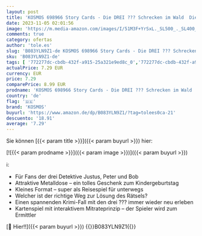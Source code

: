 ```yaml
---
layout: post
title: 'KOSMOS 698966 Story Cards - Die DREI ??? Schrecken im Wald  Die DREI Fragezeichen Kartenspiel  erlebe die interaktive Geschichte  Krimi Kartenspiel für Kinder  in Metalldose zum Mitneh'
date: 2023-11-05 02:01:56
image: 'https://m.media-amazon.com/images/I/51M3F+YrSxL._SL500_._SL400_.jpg'
comments: true
category: ofertas
author: 'tole.es'
slug: 'B083YLN9Z1-de KOSMOS 698966 Story Cards - Die DREI ??? Schrecken im Wald...'
sku: 'B083YLN9Z1-de'
tags: [ '772277dc-cbdb-432f-a915-25a321e9ed8c_0','772277dc-cbdb-432f-a915-25a321e9ed8c_7501','8+','Arborist Merchandising Root','Deckkartenspiele','Kartenspiele','Self Service','Special Features Stores','Spiele','Spielzeug','kosmos','🇩🇪', ]
actualPrice: 7.29 EUR
currency: EUR
price: 7.29
comparePrice: 8.99 EUR
prodname: 'KOSMOS 698966 Story Cards - Die DREI ??? Schrecken im Wald  Die DREI Fragezeichen Kartenspiel  erlebe die interaktive Geschichte  Krimi Kartenspiel für Kinder  in Metalldose zum Mitneh'
country: 'de'
flag: '🇩🇪'
brand: 'KOSMOS'
buyurl: 'https://www.amazon.de/dp/B083YLN9Z1/?tag=tolees0ca-21'
descuento: '18.91'
average: '7.29'
---
```


Sie können [{{< param title >}}]({{< param buyurl >}}) hier:

[![{{< param prodname >}}]({{< param image >}})]({{< param buyurl >}})

ℹ️:

- Für Fans der drei Detektive Justus, Peter und Bob
- Attraktive Metalldose – ein tolles Geschenk zum Kindergeburtstag
- Kleines Format – super als Reisespiel für unterwegs
- Welcher ist der richtige Weg zur Lösung des Rätsels?
- Einen spannenden Krimi-Fall mit den drei ??? immer wieder neu erleben
- Kartenspiel mit interaktivem Mitrateprinzip – der Spieler wird zum Ermittler

[🛒 Hier!!]({{< param buyurl >}})
{{<world>}}B083YLN9Z1{{</world>}}
